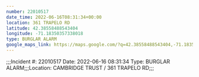 ```yaml
---
number: 22010517
date_time: 2022-06-16T08:31:34+00:00
location: 361 TRAPELO RD
latitude: 42.38558488543404
longitude: -71.18350357338018
type: BURGLAR ALARM
google_maps_link: https://maps.google.com/?q=42.38558488543404,-71.18350357338018
---
```


;;;Incident #: 22010517   Date: 2022-06-16 08:31:34   Type: BURGLAR ALARM;;;Location: CAMBRIDGE TRUST / 361 TRAPELO RD;;;
